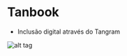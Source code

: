 Tanbook
=======
* Inclusão digital através do Tangram


![alt tag](http://app.unimedriopardo.com.br/arquivos/tanbook.jpg)
